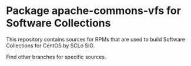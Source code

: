 # Package apache-commons-vfs for Software Collections

This repository contains sources for RPMs that are used
to build Software Collections for CentOS by SCLo SIG.

Find other branches for specific sources.
